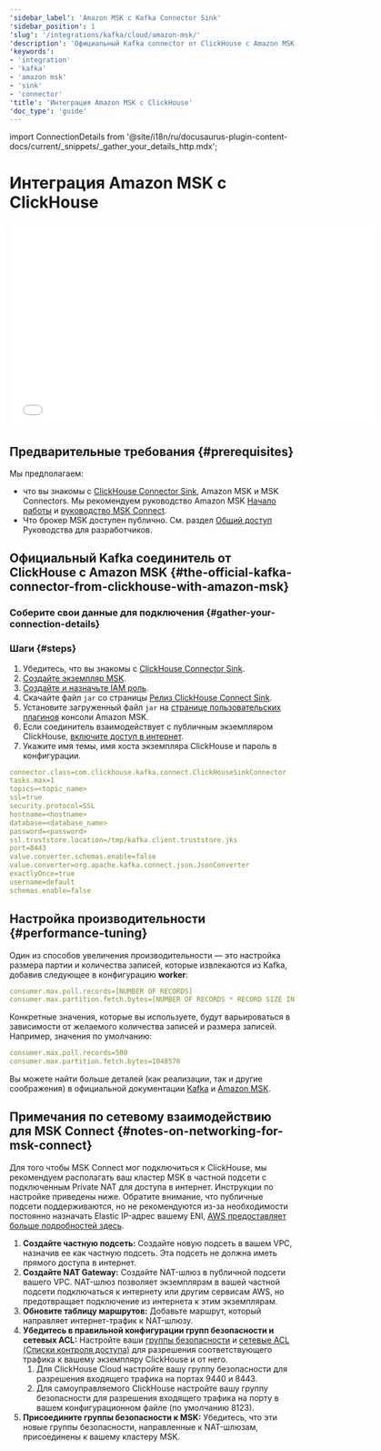 ```yaml
---
'sidebar_label': 'Amazon MSK с Kafka Connector Sink'
'sidebar_position': 1
'slug': '/integrations/kafka/cloud/amazon-msk/'
'description': 'Официальный Kafka connector от ClickHouse с Amazon MSK'
'keywords':
- 'integration'
- 'kafka'
- 'amazon msk'
- 'sink'
- 'connector'
'title': 'Интеграция Amazon MSK с ClickHouse'
'doc_type': 'guide'
---
```


import ConnectionDetails from '@site/i18n/ru/docusaurus-plugin-content-docs/current/_snippets/_gather_your_details_http.mdx';


# Интеграция Amazon MSK с ClickHouse

<div class='vimeo-container'>
  <iframe src="//www.youtube.com/embed/6lKI_WlQ3-s"
    width="640"
    height="360"
    frameborder="0"
    allow="autoplay;
    fullscreen;
    picture-in-picture"
    allowfullscreen>
  </iframe>
</div>

## Предварительные требования {#prerequisites}
Мы предполагаем:
* что вы знакомы с [ClickHouse Connector Sink](../kafka-clickhouse-connect-sink.md), Amazon MSK и MSK Connectors. Мы рекомендуем руководство Amazon MSK [Начало работы](https://docs.aws.amazon.com/msk/latest/developerguide/getting-started.html) и [руководство MSK Connect](https://docs.aws.amazon.com/msk/latest/developerguide/msk-connect.html).
* Что брокер MSK доступен публично. См. раздел [Общий доступ](https://docs.aws.amazon.com/msk/latest/developerguide/public-access.html) Руководства для разработчиков.

## Официальный Kafka соединитель от ClickHouse с Amazon MSK {#the-official-kafka-connector-from-clickhouse-with-amazon-msk}

### Соберите свои данные для подключения {#gather-your-connection-details}

<ConnectionDetails />

### Шаги {#steps}
1. Убедитесь, что вы знакомы с [ClickHouse Connector Sink](../kafka-clickhouse-connect-sink.md).
1. [Создайте экземпляр MSK](https://docs.aws.amazon.com/msk/latest/developerguide/create-cluster.html).
1. [Создайте и назначьте IAM роль](https://docs.aws.amazon.com/msk/latest/developerguide/create-client-iam-role.html).
1. Скачайте файл `jar` со страницы [Релиз ClickHouse Connect Sink](https://github.com/ClickHouse/clickhouse-kafka-connect/releases).
1. Установите загруженный файл `jar` на [странице пользовательских плагинов](https://docs.aws.amazon.com/msk/latest/developerguide/msk-connect-plugins.html) консоли Amazon MSK.
1. Если соединитель взаимодействует с публичным экземпляром ClickHouse, [включите доступ в интернет](https://docs.aws.amazon.com/msk/latest/developerguide/msk-connect-internet-access.html).
1. Укажите имя темы, имя хоста экземпляра ClickHouse и пароль в конфигурации.
```yml
connector.class=com.clickhouse.kafka.connect.ClickHouseSinkConnector
tasks.max=1
topics=<topic_name>
ssl=true
security.protocol=SSL
hostname=<hostname>
database=<database_name>
password=<password>
ssl.truststore.location=/tmp/kafka.client.truststore.jks
port=8443
value.converter.schemas.enable=false
value.converter=org.apache.kafka.connect.json.JsonConverter
exactlyOnce=true
username=default
schemas.enable=false
```

## Настройка производительности {#performance-tuning}
Один из способов увеличения производительности — это настройка размера партии и количества записей, которые извлекаются из Kafka, добавив следующее в конфигурацию **worker**:
```yml
consumer.max.poll.records=[NUMBER OF RECORDS]
consumer.max.partition.fetch.bytes=[NUMBER OF RECORDS * RECORD SIZE IN BYTES]
```

Конкретные значения, которые вы используете, будут варьироваться в зависимости от желаемого количества записей и размера записей. Например, значения по умолчанию:

```yml
consumer.max.poll.records=500
consumer.max.partition.fetch.bytes=1048576
```

Вы можете найти больше деталей (как реализации, так и другие соображения) в официальной документации [Kafka](https://kafka.apache.org/documentation/#consumerconfigs) и 
[Amazon MSK](https://docs.aws.amazon.com/msk/latest/developerguide/msk-connect-workers.html#msk-connect-create-custom-worker-config).

## Примечания по сетевому взаимодействию для MSK Connect {#notes-on-networking-for-msk-connect}

Для того чтобы MSK Connect мог подключиться к ClickHouse, мы рекомендуем располагать ваш кластер MSK в частной подсети с подключенным Private NAT для доступа в интернет. Инструкции по настройке приведены ниже. Обратите внимание, что публичные подсети поддерживаются, но не рекомендуются из-за необходимости постоянно назначать Elastic IP-адрес вашему ENI, [AWS предоставляет больше подробностей здесь](https://docs.aws.amazon.com/msk/latest/developerguide/msk-connect-internet-access.html).

1. **Создайте частную подсеть:** Создайте новую подсеть в вашем VPC, назначив ее как частную подсеть. Эта подсеть не должна иметь прямого доступа в интернет.
1. **Создайте NAT Gateway:** Создайте NAT-шлюз в публичной подсети вашего VPC. NAT-шлюз позволяет экземплярам в вашей частной подсети подключаться к интернету или другим сервисам AWS, но предотвращает подключение из интернета к этим экземплярам.
1. **Обновите таблицу маршрутов:** Добавьте маршрут, который направляет интернет-трафик к NAT-шлюзу.
1. **Убедитесь в правильной конфигурации групп безопасности и сетевых ACL:** Настройте ваши [группы безопасности](https://docs.aws.amazon.com/vpc/latest/userguide/vpc-security-groups.html) и [сетевые ACL (Списки контроля доступа)](https://docs.aws.amazon.com/vpc/latest/userguide/vpc-network-acls.html) для разрешения соответствующего трафика к вашему экземпляру ClickHouse и от него.
   1. Для ClickHouse Cloud настройте вашу группу безопасности для разрешения входящего трафика на портах 9440 и 8443. 
   1. Для самоуправляемого ClickHouse настройте вашу группу безопасности для разрешения входящего трафика на порту в вашем конфигурационном файле (по умолчанию 8123).
1. **Присоедините группы безопасности к MSK:** Убедитесь, что эти новые группы безопасности, направленные к NAT-шлюзам, присоединены к вашему кластеру MSK.
